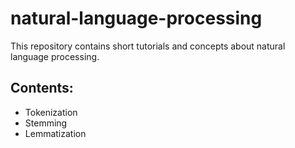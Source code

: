 # natural-language-processing

This repository contains short tutorials and concepts about natural language processing.

## Contents:
- Tokenization
- Stemming
- Lemmatization
